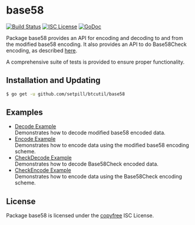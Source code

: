 base58
==========

[![Build Status](http://img.shields.io/travis/btcsuite/btcutil.svg)](https://travis-ci.org/btcsuite/btcutil)
[![ISC License](http://img.shields.io/badge/license-ISC-blue.svg)](http://copyfree.org)
[![GoDoc](https://img.shields.io/badge/godoc-reference-blue.svg)](http://godoc.org/github.com/setpill/btcutil/base58)

Package base58 provides an API for encoding and decoding to and from the
modified base58 encoding.  It also provides an API to do Base58Check encoding,
as described [here](https://en.bitcoin.it/wiki/Base58Check_encoding).

A comprehensive suite of tests is provided to ensure proper functionality.

## Installation and Updating

```bash
$ go get -u github.com/setpill/btcutil/base58
```

## Examples

* [Decode Example](http://godoc.org/github.com/setpill/btcutil/base58#example-Decode)  
  Demonstrates how to decode modified base58 encoded data.
* [Encode Example](http://godoc.org/github.com/setpill/btcutil/base58#example-Encode)  
  Demonstrates how to encode data using the modified base58 encoding scheme.
* [CheckDecode Example](http://godoc.org/github.com/setpill/btcutil/base58#example-CheckDecode)  
  Demonstrates how to decode Base58Check encoded data.
* [CheckEncode Example](http://godoc.org/github.com/setpill/btcutil/base58#example-CheckEncode)  
  Demonstrates how to encode data using the Base58Check encoding scheme.

## License

Package base58 is licensed under the [copyfree](http://copyfree.org) ISC
License.
